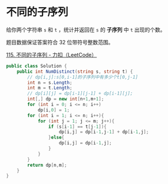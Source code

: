 # 不同的子序列

给你两个字符串 `s` 和 `t` ，统计并返回在 `s` 的 **子序列** 中 `t` 出现的个数。

题目数据保证答案符合 32 位带符号整数范围。

[115. 不同的子序列 - 力扣（LeetCode）](https://leetcode.cn/problems/distinct-subsequences/description/)

```c#
public class Solution {
    public int NumDistinct(string s, string t) {
        // dp[i,j]:s[0,i-1]的子序列中有多少个t[0,j-1]
        int n = s.Length;
        int m = t.Length;
        // dp[i][j] = dp[i-1][j-1] + dp[i-1][j];
        int[,] dp = new int[n+1,m+1];
        for (int i = 0; i <= n; i++)
            dp[i,0] = 1;
        for (int i = 1; i <= n; i++){
            for (int j = 1; j <= m; j++){
                if (s[i-1] == t[j-1]){
                    dp[i,j] = dp[i-1,j-1] + dp[i-1,j];
                }else{
                    dp[i,j] = dp[i-1,j];
                }
            }
        }
        return dp[n,m];
    }
}
```


